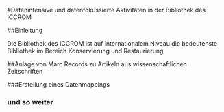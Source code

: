 #Datenintensive und datenfokussierte Aktivitäten in der Bibliothek des ICCROM

##Einleitung

Die Bibliothek des ICCROM ist auf internationalem Niveau die bedeutenste Bibliothek im Bereich Konservierung und Restaurierung

##Anlage von Marc Records zu Artikeln aus wissenschaftlichen Zeitschriften

###Erstellung eines Datenmappings

### und so weiter
